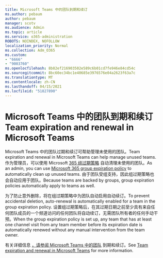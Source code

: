 ```yaml
---
title: Microsoft Teams 中的团队到期和续订
ms.author: pebaum
author: pebaum
manager: scotv
ms.audience: Admin
ms.topic: article
ms.service: o365-administration
ROBOTS: NOINDEX, NOFOLLOW
localization_priority: Normal
ms.collection: Adm_O365
ms.custom:
- "6666"
- "9003760"
ms.openlocfilehash: 8b82ef216903502e589c6b01cd7fe946e84cd54c
ms.sourcegitcommit: 8bc60ec34bc1e40685e3976576e04a2623f63a7c
ms.translationtype: MT
ms.contentlocale: zh-CN
ms.lasthandoff: 04/15/2021
ms.locfileid: "51827890"
---
```

# <a name="team-expiration-and-renewal-in-microsoft-teams"></a><span data-ttu-id="43470-102">Microsoft Teams 中的团队到期和续订</span><span class="sxs-lookup"><span data-stu-id="43470-102">Team expiration and renewal in Microsoft Teams</span></span>

<span data-ttu-id="43470-103">Microsoft Teams 中的团队过期和续订可帮助管理未使用的团队。</span><span class="sxs-lookup"><span data-stu-id="43470-103">Team expiration and renewal in Microsoft Teams can help manage unused teams.</span></span> <span data-ttu-id="43470-104">作为管理员，可以使用 Microsoft  [365 组过期策略](https://docs.microsoft.com/microsoft-365/admin/create-groups/office-365-groups-expiration-policy)  自动清理未使用的团队。</span><span class="sxs-lookup"><span data-stu-id="43470-104">As an admin, you can use  [Microsoft 365 group expiration policy](https://docs.microsoft.com/microsoft-365/admin/create-groups/office-365-groups-expiration-policy)  to automatically clean up unused teams.</span></span> <span data-ttu-id="43470-105">由于团队受组支持，因此组过期策略也会自动应用于团队。</span><span class="sxs-lookup"><span data-stu-id="43470-105">Because teams are backed by groups, group expiration policies automatically apply to teams as well.</span></span>

<span data-ttu-id="43470-106">为了防止意外删除，将在组过期策略中为团队自动启用自动续订。</span><span class="sxs-lookup"><span data-stu-id="43470-106">To prevent accidental deletion, auto-renewal is automatically enabled for a team in the group expiration policy.</span></span> <span data-ttu-id="43470-107">设置组过期策略后，在其过期日期之前至少具有来自任何团队成员的一个频道访问的任何团队将自动续订，无需团队所有者的任何手动干预。</span><span class="sxs-lookup"><span data-stu-id="43470-107">When the group expiration policy is set up, any team that has at least one channel visit from any team member before its expiration date is automatically renewed without any manual intervention from the team owner.</span></span>  

<span data-ttu-id="43470-108">有关详细信息  [，请参阅 Microsoft Teams 中的团队](https://docs.microsoft.com/microsoftteams/team-expiration-renewal)  到期和续订。</span><span class="sxs-lookup"><span data-stu-id="43470-108">See  [Team expiration and renewal in Microsoft Teams](https://docs.microsoft.com/microsoftteams/team-expiration-renewal)  for more information.</span></span>
